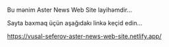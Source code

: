Bu mənim Aster News Web Site layihəmdir...

Sayta baxmaq üçün aşağıdakı linkə keçid edin...

https://vusal-seferov-aster-news-web-site.netlify.app/